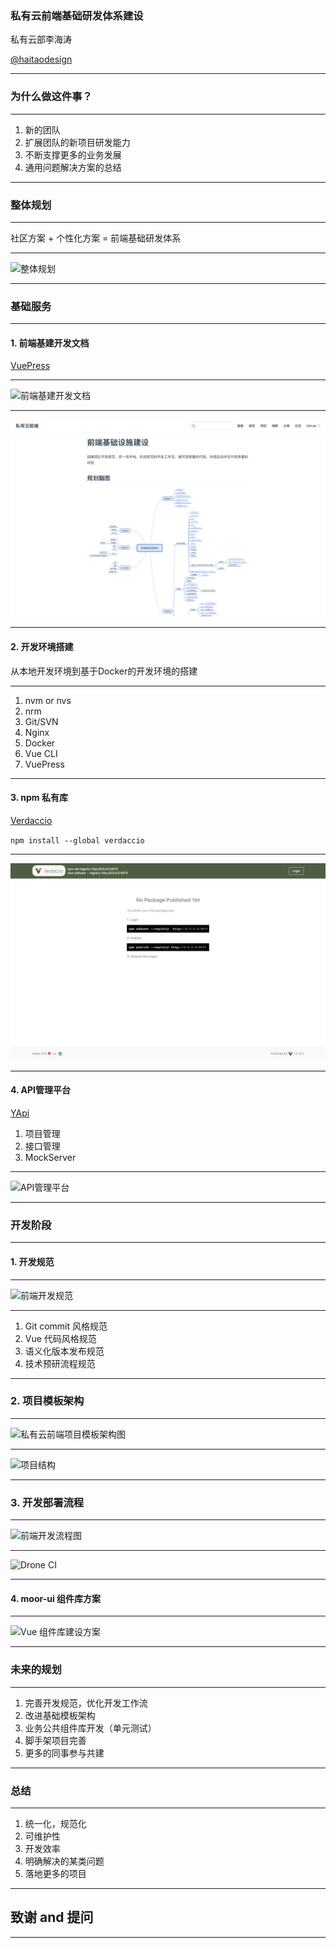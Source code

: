 ### 私有云前端基础研发体系建设

私有云部李海涛

[@haitaodesign](https://github.com/haitaodesign)

---

### 为什么做这件事？

---

1. 新的团队
2. 扩展团队的新项目研发能力
3. 不断支撑更多的业务发展
4. 通用问题解决方案的总结

---

### 整体规划

---

社区方案 + 个性化方案 = 前端基础研发体系

---

![整体规划](http://assets.processon.com/chart_image/5cda8992e4b00446dc62bfee.png?_=1557841747706)

---

### 基础服务

---

#### 1. 前端基建开发文档

[VuePress](https://vuepress.vuejs.org/)

---

![前端基建开发文档](http://assets.processon.com/chart_image/5ce00bdce4b020998adf4c39.png)

---

![前端基建开发文档](./images/fe-docs.png)

---

####  2. 开发环境搭建

从本地开发环境到基于Docker的开发环境的搭建

---

1. nvm or nvs
2. nrm
3. Git/SVN
4. Nginx
5. Docker
6. Vue CLI
7. VuePress

---

#### 3. npm 私有库

[Verdaccio](https://verdaccio.org/)

`npm install --global verdaccio`

---

![前端基建开发文档](./images/verdaccio.png)

---

#### 4. API管理平台

[YApi](http://yapi.private-cloud.7moor.com/)

1. 项目管理
2. 接口管理
3. MockServer

---

![API管理平台](./images/yapi.png)

---

### 开发阶段

--- 

#### 1. 开发规范

---

![前端开发规范](http://assets.processon.com/chart_image/5ce16b4fe4b0e03e4213eaf0.png)

---

1. Git commit 风格规范
2. Vue 代码风格规范
3. 语义化版本发布规范
4. 技术预研流程规范

---

### 2. 项目模板架构

---

![私有云前端项目模板架构图](http://assets.processon.com/chart_image/5c811ecfe4b0d1a5b0f5de0e.png)

---

![项目结构](./images/expo.png)

---

### 3. 开发部署流程

---

![前端开发流程图](http://assets.processon.com/chart_image/5ce019d6e4b020998adf59d4.png)

---

![Drone CI](./images/drone.png)

---

#### 4. moor-ui 组件库方案

---

![Vue 组件库建设方案](http://assets.processon.com/chart_image/5ce0104ae4b003096de357c3.png)

---

### 未来的规划

---

1. 完善开发规范，优化开发工作流
2. 改进基础模板架构
3. 业务公共组件库开发（单元测试）
4. 脚手架项目完善
5. 更多的同事参与共建

---

### 总结

---

1. 统一化，规范化
2. 可维护性
3. 开发效率
4. 明确解决的某类问题
5. 落地更多的项目

---

## 致谢 and 提问

---